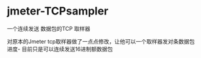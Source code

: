 # jmeter-TCPsampler
一个连续发送 数据包的TCP 取样器

对原本的Jmeter tcp取样器做了一点点修改，让他可以一个取样器发对条数据包
进度- 目前只是可以连续发送16进制额数据包 